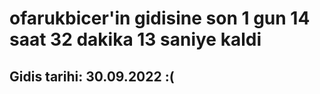 # ofarukbicer'in gidisine son 1 gun 14 saat 32 dakika 13 saniye kaldi

## Gidis tarihi: 30.09.2022 :(